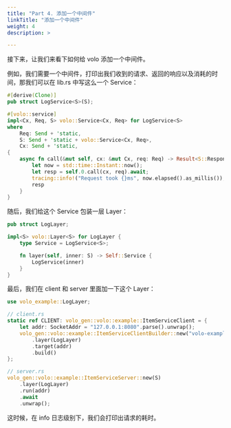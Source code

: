 ```yaml
---
title: "Part 4. 添加一个中间件"
linkTitle: "添加一个中间件"
weight: 4
description: >

---
```


接下来，让我们来看下如何给 volo 添加一个中间件。

例如，我们需要一个中间件，打印出我们收到的请求、返回的响应以及消耗的时间，那我们可以在 lib.rs 中写这么一个 Service：

```rust
#[derive(Clone)]
pub struct LogService<S>(S);

#[volo::service]
impl<Cx, Req, S> volo::Service<Cx, Req> for LogService<S>
where
    Req: Send + 'static,
    S: Send + 'static + volo::Service<Cx, Req>,
    Cx: Send + 'static,
{
    async fn call(&mut self, cx: &mut Cx, req: Req) -> Result<S::Response, S::Error> {
        let now = std::time::Instant::now();
        let resp = self.0.call(cx, req).await;
        tracing::info!("Request took {}ms", now.elapsed().as_millis());
        resp
    }
}
```

随后，我们给这个 Service 包装一层 Layer：

```rust
pub struct LogLayer;

impl<S> volo::Layer<S> for LogLayer {
    type Service = LogService<S>;

    fn layer(self, inner: S) -> Self::Service {
        LogService(inner)
    }
}
```

最后，我们在 client 和 server 里面加一下这个 Layer：

```rust
use volo_example::LogLayer;

// client.rs
static ref CLIENT: volo_gen::volo::example::ItemServiceClient = {
    let addr: SocketAddr = "127.0.0.1:8080".parse().unwrap();
    volo_gen::volo::example::ItemServiceClientBuilder::new("volo-example")
        .layer(LogLayer)
        .target(addr)
        .build()
};

// server.rs
volo_gen::volo::example::ItemServiceServer::new(S)
    .layer(LogLayer)
    .run(addr)
    .await
    .unwrap();
```

这时候，在 info 日志级别下，我们会打印出请求的耗时。
